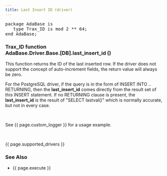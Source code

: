 ```yaml
---
title: Last Insert ID (driver)
---
```


<div class="leftside">
<pre class="code">
package AdaBase is
   type Trax_ID is mod 2 ** 64;
end AdaBase;
</pre>
<h3>Trax_ID function<br/>
AdaBase.Driver.Base.[DB].last_insert_id ()</h3>
<p>This function returns the ID of the last inserted row.  If the
driver does not support the concept of auto-increment fields, the
return value will always be zero.</p>
<p>
For the PostgreSQL driver, if the query is in the form of
INSERT INTO .. RETURNING, then the <b>last_insert_id</b> comes directly
from the result set of this INSERT statement.  If no RETURNING clause is
present, the <b>last_insert_id</b> is the result of "SELECT lastval()"
which is normally accurate, but not in every case.
</p>
<br/>
<p class="caption">See {{ page.custom_logger }} for a usage example.</p>
<br/>
<p>{{ page.supported_drivers }}</p>
</div>
<div class="sidenav">
  <h3>See Also</h3>
  <ul>
    <li>{{ page.execute }}</li>
  </ul>
</div>
